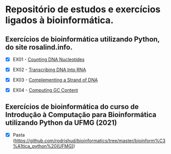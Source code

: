 # Repositório de estudos e exercícios ligados à bioinformática.
## Exercícios de bioinformática utilizando Python, do site rosalind.info.

- [x] EX01 - [Counting DNA Nucleotides](https://github.com/rodrishud/rosalind/tree/master/1%20-%20Counting%20DNA%20Nucleotides)
- [x] EX02 - [Transcribing DNA Into RNA](https://github.com/rodrishud/rosalind/tree/master/2%20-%20Transcribing%20DNA%20Into%20RNA)
- [x] EX03 - [Complementing a Strand of DNA](https://github.com/rodrishud/rosalind/tree/master/3%20-%20Complementing%20a%20Strand%20of%20DNA)
- [x] EX04 - [Computing GC Content](https://github.com/rodrishud/rosalind/tree/master/4%20-%20Computing%20GC%20Content)


## Exercícios de bioinformática do curso de Introdução à Computação para Bioinformática utilizando Python da UFMG (2021)
- [x] Pasta (https://github.com/rodrishud/bioinformatics/tree/master/bioinform%C3%A1tica_python%20(UFMG))
